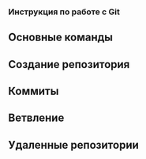 ### Инструкция по работе с Git
## Основные команды
## Создание репозитория
## Коммиты
## Ветвление
## Удаленные репозитории